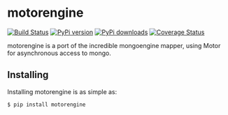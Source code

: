 motorengine
===========

[![Build Status](https://travis-ci.org/heynemann/motorengine.png?branch=master)](https://travis-ci.org/heynemann/motorengine)
[![PyPi version](https://pypip.in/v/motorengine/badge.png)](https://crate.io/packages/$REPO/)
[![PyPi downloads](https://pypip.in/d/motorengine/badge.png)](https://crate.io/packages/$REPO/)
[![Coverage Status](https://coveralls.io/repos/heynemann/motorengine/badge.png?branch=master)](https://coveralls.io/r/heynemann/motorengine?branch=master)

motorengine is a port of the incredible mongoengine mapper, using Motor for asynchronous access to mongo.

Installing
----------

Installing motorengine is as simple as:

    $ pip install motorengine
